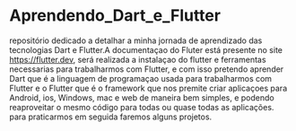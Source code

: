 # Aprendendo_Dart_e_Flutter
 repositório dedicado a detalhar a minha jornada de aprendizado das tecnologias Dart e Flutter.A documentaçao do Fluter está presente no site https://flutter.dev, será realizada a instalaçao do flutter e ferramentas necessarias para trabalharmos com Flutter, e com isso pretendo aprender Dart que é a linguagem de programaçao usada para trabalharmos com Flutter e o Flutter que é o framework que nos premite criar aplicaçoes para Android, ios, Windows, mac e web de maneira bem simples, e podendo reaproveitar o mesmo código para todas ou quase todas as aplicações.
para praticarmos em seguida faremos alguns projetos.
